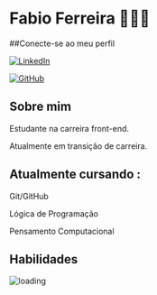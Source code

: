 
# Fabio Ferreira 👨🏻‍💻

##Conecte-se ao meu perfil

[![LinkedIn](https://img.shields.io/badge/LinkedIn-000?style=for-the-badge&logo=linkedin&logoColor=0E76A8)](https://www.linkedin.com/in/fabio-ferreira-b30a30287/)

[![GitHub](https://img.shields.io/badge/GitHub-black?logo=github)](https://github.com/FABSANFER)

## Sobre mim
Estudante na carreira front-end.

Atualmente em transição de carreira.

## Atualmente cursando :

Git/GitHub

Lógica de Programação

Pensamento Computacional

## Habilidades
![loading](https://github.com/FABSANFER/Ola-Mundo/assets/140919521/66cd1410-225f-4cf9-b90e-4369de6b82f5)








